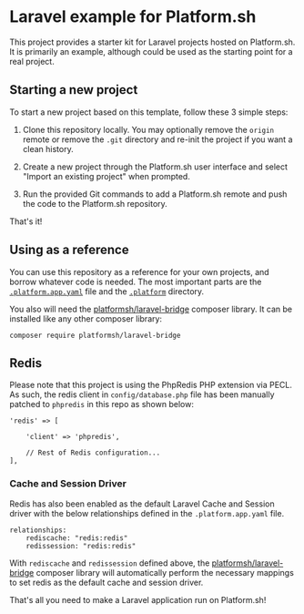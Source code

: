 # Laravel example for Platform.sh

This project provides a starter kit for Laravel projects hosted on Platform.sh. It is primarily an example, although could be used as the starting point for a real project.

## Starting a new project

To start a new project based on this template, follow these 3 simple steps:

1. Clone this repository locally.  You may optionally remove the `origin` remote or remove the `.git` directory and re-init the project if you want a clean history.

2. Create a new project through the Platform.sh user interface and select "Import an existing project" when prompted.

3. Run the provided Git commands to add a Platform.sh remote and push the code to the Platform.sh repository.

That's it!

## Using as a reference

You can use this repository as a reference for your own projects, and borrow whatever code is needed.  The most important parts are the [`.platform.app.yaml`](/.platform.app.yaml) file and the [`.platform`](/.platform) directory.

You also will need the [platformsh/laravel-bridge](https://github.com/platformsh/laravel-bridge) composer library.  It can be installed like any other composer library:

`composer require platformsh/laravel-bridge`

## Redis

Please note that this project is using the PhpRedis PHP extension via PECL. As such, the redis client in `config/database.php` file has been manually patched to `phpredis` in this repo as shown below:

```
'redis' => [

    'client' => 'phpredis',

    // Rest of Redis configuration...
],
```

### Cache and Session Driver

Redis has also been enabled as the default Laravel Cache and Session driver with the below relationships defined in the `.platform.app.yaml` file.

```
relationships:
    rediscache: "redis:redis"
    redissession: "redis:redis"
```

With `rediscache` and `redissession` defined above, the [platformsh/laravel-bridge](https://github.com/platformsh/laravel-bridge) composer library will automatically perform the necessary mappings to set redis as the default cache and session driver.

That's all you need to make a Laravel application run on Platform.sh!
